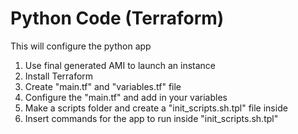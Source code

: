 # Python Code (Terraform)

This will configure the python app

1. Use final generated AMI to launch an instance
2. Install Terraform
3. Create "main.tf" and "variables.tf" file
4. Configure the "main.tf" and add in your variables
5. Make a scripts folder and create a "init_scripts.sh.tpl" file inside
6. Insert commands for the app to run inside "init_scripts.sh.tpl" 
